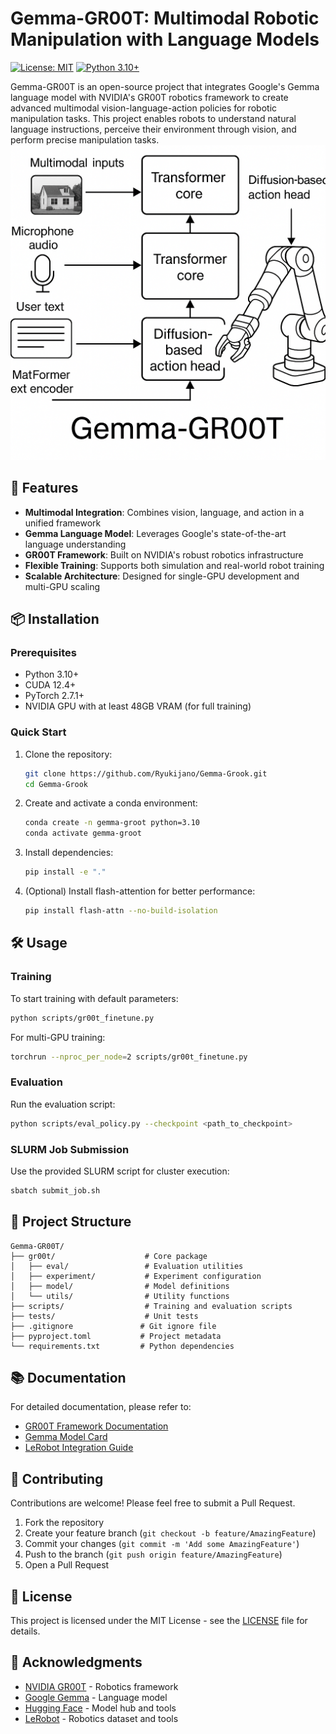 # Gemma-GR00T: Multimodal Robotic Manipulation with Language Models

[![License: MIT](https://img.shields.io/badge/License-MIT-yellow.svg)](https://opensource.org/licenses/MIT)
[![Python 3.10+](https://img.shields.io/badge/python-3.10+-blue.svg)](https://www.python.org/downloads/)

Gemma-GR00T is an open-source project that integrates Google's Gemma language model with NVIDIA's GR00T robotics framework to create advanced multimodal vision-language-action policies for robotic manipulation tasks. This project enables robots to understand natural language instructions, perceive their environment through vision, and perform precise manipulation tasks.
![Gemma-Gr00t](https://github.com/Ryukijano/Gemma-Grook/blob/main/84c6e56a-e60e-4d9b-a745-c5f6976ce746.png)

## 🚀 Features

- **Multimodal Integration**: Combines vision, language, and action in a unified framework
- **Gemma Language Model**: Leverages Google's state-of-the-art language understanding
- **GR00T Framework**: Built on NVIDIA's robust robotics infrastructure
- **Flexible Training**: Supports both simulation and real-world robot training
- **Scalable Architecture**: Designed for single-GPU development and multi-GPU scaling

## 📦 Installation

### Prerequisites

- Python 3.10+
- CUDA 12.4+
- PyTorch 2.7.1+
- NVIDIA GPU with at least 48GB VRAM (for full training)

### Quick Start

1. Clone the repository:
   ```bash
   git clone https://github.com/Ryukijano/Gemma-Grook.git
   cd Gemma-Grook
   ```

2. Create and activate a conda environment:
   ```bash
   conda create -n gemma-groot python=3.10
   conda activate gemma-groot
   ```

3. Install dependencies:
   ```bash
   pip install -e "."
   ```

4. (Optional) Install flash-attention for better performance:
   ```bash
   pip install flash-attn --no-build-isolation
   ```

## 🛠️ Usage

### Training

To start training with default parameters:
```bash
python scripts/gr00t_finetune.py
```

For multi-GPU training:
```bash
torchrun --nproc_per_node=2 scripts/gr00t_finetune.py
```

### Evaluation

Run the evaluation script:
```bash
python scripts/eval_policy.py --checkpoint <path_to_checkpoint>
```

### SLURM Job Submission

Use the provided SLURM script for cluster execution:
```bash
sbatch submit_job.sh
```

## 📂 Project Structure

```
Gemma-GR00T/
├── gr00t/                    # Core package
│   ├── eval/                 # Evaluation utilities
│   ├── experiment/           # Experiment configuration
│   ├── model/                # Model definitions
│   └── utils/                # Utility functions
├── scripts/                  # Training and evaluation scripts
├── tests/                    # Unit tests
├── .gitignore               # Git ignore file
├── pyproject.toml           # Project metadata
└── requirements.txt         # Python dependencies
```

## 📚 Documentation

For detailed documentation, please refer to:

- [GR00T Framework Documentation](https://developer.nvidia.com/robotics/groot)
- [Gemma Model Card](https://ai.google.dev/gemma)
- [LeRobot Integration Guide](https://huggingface.co/lerobot)

## 🤝 Contributing

Contributions are welcome! Please feel free to submit a Pull Request.

1. Fork the repository
2. Create your feature branch (`git checkout -b feature/AmazingFeature`)
3. Commit your changes (`git commit -m 'Add some AmazingFeature'`)
4. Push to the branch (`git push origin feature/AmazingFeature`)
5. Open a Pull Request

## 📜 License

This project is licensed under the MIT License - see the [LICENSE](LICENSE) file for details.

## 🙏 Acknowledgments

- [NVIDIA GR00T](https://developer.nvidia.com/robotics/groot) - Robotics framework
- [Google Gemma](https://ai.google.dev/gemma) - Language model
- [Hugging Face](https://huggingface.co/) - Model hub and tools
- [LeRobot](https://huggingface.co/lerobot) - Robotics dataset and tools
